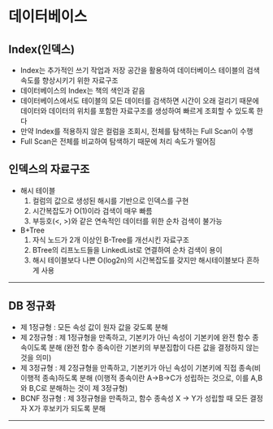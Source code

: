 # 데이터베이스

## Index(인덱스)
 - Index는 추가적인 쓰기 작업과 저장 공간을 활용하여 데이터베이스 테이블의 검색 속도를 향상시키기 위한 자료구조
 - 데이터베이스의 Index는 책의 색인과 같음
 - 데이터베이스에서도 테이블의 모든 데이터를 검색하면 시간이 오래 걸리기 때문에 데이터와 데이터의 위치를 포함한 자료구조를 생성하여 빠르게 조회할 수 있도록 한다
 - 만약 Index를 적용하지 않은 컬럼을 조회시, 전체를 탐색하는 Full Scan이 수행
 - Full Scan은 전체를 비교하여 탐색하기 때문에 처리 속도가 떨어짐

## 인덱스의 자료구조
 - 해시 테이블
    1. 컬럼의 값으로 생성된 해시를 기반으로 인덱스를 구현
    2. 시간복잡도가 O(1)이라 검색이 매우 빠름
    3. 부등호(<, >)와 같은 연속적인 데이터를 위한 순차 검색이 불가능
 - B+Tree
    1. 자식 노드가 2개 이상인 B-Tree를 개선시킨 자료구조
    2. BTree의 리프노드들을 LinkedList로 연결하여 순차 검색이 용이
    3. 해시 테이블보다 나쁜 O(log2n)의 시간복잡도를 갖지만 해시테이블보다 흔하게 사용
<hr>

## DB 정규화
 - 제 1정규형 : 모든 속성 값이 원자 값을 갖도록 분해
 - 제 2정규형 : 제 1정규형을 만족하고, 기본키가 아닌 속성이 기본키에 완전 함수 종속이도록 분해 (완전 함수 종속이란 기본키의 부분집합이 다른 값을 결정하지 않는 것을 의미)
 - 제 3정규형 : 제 2정규형을 만족하고, 기본키가 아닌 속성이 기본키에 직접 종속(비이행적 종속)하도록 분해 (이행적 종속이란 A->B->C가 성립하는 것으로, 이를 A,B와 B,C로 분해하는 것이 제 3정규형)
 - BCNF 정규형 : 제 3정규형을 만족하고, 함수 종속성 X -> Y가 성립할 때 모든 결정자 X가 후보키가 되도록 분해
<hr>

